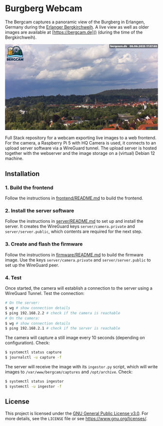 # Burgberg Webcam

The Bergcam captures a panoramic view of the Burgberg in Erlangen, Germany during the [Erlanger Bergkirchweih](https://www.visit-erlangen.de/bergkirchweih_erlangen/). A live view as well as older images are available at [https://bergcam.de]() (during the time of the Bergkirchweih).

![Bergcam Sample Image](./image.webp)

Full Stack repository for a webcam exporting live images to a web frontend.
For the camera, a Raspberry Pi 5 with HQ Camera is used, it connects to an upload server software via a WireGuard tunnel.
The upload server is hosted together with the webserver and the image storage on a (virtual) Debian 12 machine.

## Installation
### 1. Build the frontend
Follow the instructions in [frontend/README.md]() to build the frontend.

### 2. Install the server software
Follow the instructions in [server/README.md]() to set up and install the server. It creates the WireGuard keys `server/camera.private` and `server/server.public`, which contents are required for the next step.

### 3. Create and flash the firmware
Follow the instructions in [firmware/README.md]() to build the firmware image. Use the keys `server/camera.private` and `server/server.public` to set up the WireGuard peer.

### 4. Test
Once started, the camera will establish a connection to the server using a WireGuard Tunnel. Test the connection:
```bash
# On the server:
$ wg # show connection details
$ ping 192.168.2.2 # check if the camera is reachable
# On the camera:
$ wg # show connection details
$ ping 192.168.2.1 # check if the server is reachable
```

The camera will capture a still image every 10 seconds (depending on configuration). Check:
```bash
$ systemctl status capture
$ journalctl -u capture -f
```

The server will receive the image with its `ingestor.py` script, which will write images to `/var/www/bergcam/captures` and `/opt/archive`. Check:
```bash
$ systemctl status ingestor
$ systemctl -u ingestor -f
```

## License
This project is licensed under the [GNU General Public License v3.0](LICENSE). For more details, see the `LICENSE` file or see https://www.gnu.org/licenses/.